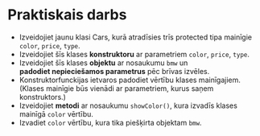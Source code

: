 # Praktiskais darbs

- Izveidojiet jaunu klasi Cars, kurā atradīsies trīs protected tipa mainīgie ```color```, ```price```, ```type```.
- Izveidojiet šīs klases **konstruktoru** ar parametriem ```color```, ```price```, ```type```.
- Izveidojiet šīs klases **objektu** ar nosaukumu ```bmw``` un **padodiet nepieciešamos parametrus** pēc brīvas izvēles.
- Konstruktorfunckijas ietvaros padodiet vērtību klases mainīgajiem. (Klases mainīgie būs vienādi ar parametriem, kurus saņem konstruktors.)
- Izveidojiet **metodi** ar nosaukumu ```showColor()```, kura izvadīs klases mainīgā ```color``` vērtību.
- Izvadiet ```color``` vērtību, kura tika piešķirta objektam ```bmw```.